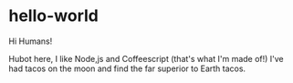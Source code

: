 # hello-world

Hi Humans!

Hubot here, I like Node,js and Coffeescript (that's what I'm made of!)
I've had tacos on the moon and find the far superior to Earth tacos.
